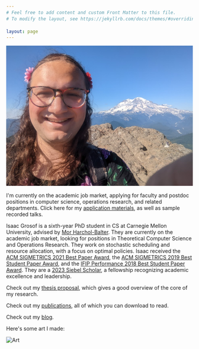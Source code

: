 ```yaml
---
# Feel free to add content and custom Front Matter to this file.
# To modify the layout, see https://jekyllrb.com/docs/themes/#overriding-theme-defaults

layout: page
---
```

![Isaac Grosof's portrait](/assets/mountain.jpg)

I'm currently on the academic job market, applying for faculty and postdoc positions in computer science, operations research, and related departments. Click here for my [application materials](/job-market), as well as sample recorded talks.

Isaac Grosof is a sixth-year PhD student in CS at Carnegie Mellon University,
advised by [Mor Harchol-Balter](https://www.cs.cmu.edu/~harchol/).
They are currently on the academic job market, looking for positions in Theoretical Computer Science and Operations Research.
They work on stochastic scheduling and resource allocation, with a focus on optimal policies.
Isaac received
the [ACM SIGMETRICS 2021 Best Paper Award](publications/#nudge-stochastically-improving-upon-fcfs),
the [ACM SIGMETRICS 2019 Best Student Paper Award](publications/#load-balancing-guardrails),
and the [IFIP Performance 2018 Best Student Paper Award](publications/#srpt-for-multiserver-systems).
They are a [2023 Siebel Scholar](https://www.businesswire.com/news/home/20220922005006/en/Siebel-Scholars-Foundation-Announces-Class-of-2023), a fellowship recognizing academic excellence and leadership.

Check out my [thesis proposal](/assets/thesis-proposal.pdf),
which gives a good overview of the core of my research.

Check out my [publications](publications), all of which you can download to read.

Check out my [blog](blog).

Here's some art I made:

![Art](/assets/broken-glass.svg)
